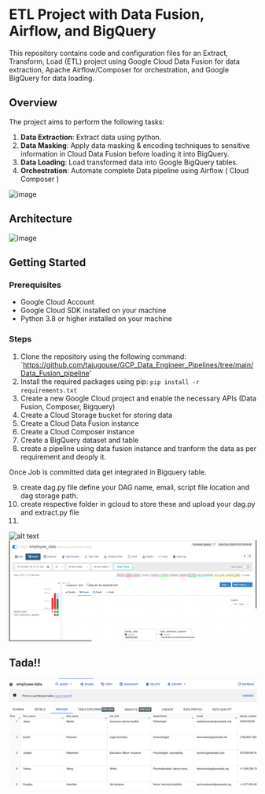 # ETL Project with Data Fusion, Airflow, and BigQuery

This repository contains code and configuration files for an Extract, Transform, Load (ETL) project using Google Cloud Data Fusion for data extraction, Apache Airflow/Composer for orchestration, and Google BigQuery for data loading.

## Overview

The project aims to perform the following tasks:

1. **Data Extraction**: Extract data using python.
2. **Data Masking**: Apply data masking & encoding techniques to sensitive information in Cloud Data Fusion before loading it into BigQuery.
3. **Data Loading**: Load transformed data into Google BigQuery tables.
4. **Orchestration**: Automate complete Data pipeline using Airflow ( Cloud Composer )

![image](https://github.com/vishal-bulbule/etl-pipeline-datafusion-airflow/assets/143475073/755818fe-1cd3-4e1c-827d-35b963d6f414)

## Architecture

![image](https://github.com/vishal-bulbule/etl-pipeline-datafusion-airflow/assets/143475073/0ea51bdb-99cc-4abf-8ccc-8be721462fc3)


## Getting Started
### Prerequisites
- Google Cloud Account
- Google Cloud SDK installed on your machine
- Python 3.8 or higher installed on your machine

### Steps
1. Clone the repository using the following command: `https://github.com/tajugouse/GCP_Data_Engineer_Pipelines/tree/main/Data_Fusion_pipeline'
2. Install the required packages using pip: `pip install -r requirements.txt`
3. Create a new Google Cloud project and enable the necessary APIs (Data Fusion, Composer, Bigquery)
4. Create a Cloud Storage bucket for storing data
5. Create a Cloud Data Fusion instance
6. Create a Cloud Composer instance 
7. Create a BigQuery dataset and table
8. create a pipeline using data fusion instance and tranform the data as per requirement and deoply it.

Once Job is committed data get integrated in Bigquery table.




9. create dag.py file define your DAG name, email, script file location and dag storage path.
10. create respective folder in gcloud to store these and upload your dag.py and extract.py file
11. 

![alt text](image-1.png)
![alt text](image-2.png)


## Tada!!

![alt text](image.png)
